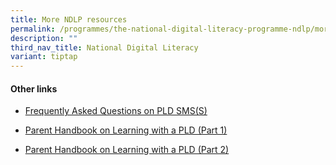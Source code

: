 ```yaml
---
title: More NDLP resources
permalink: /programmes/the-national-digital-literacy-programme-ndlp/more-ndlp-resources/
description: ""
third_nav_title: National Digital Literacy
variant: tiptap
---
```

<h4>Other links</h4>
<ul data-tight="true" class="tight">
<li>
<p><a href="/files/FAQ_on_PLD_SMSS.pdf" rel="noopener noreferrer nofollow" target="_blank">Frequently Asked Questions on PLD SMS(S)</a>
</p>
</li>
<li>
<p><a href="/files/IP2___Parent_Handbook__I__2025.pdf" rel="noopener noreferrer nofollow" target="_blank">Parent Handbook on Learning with a PLD (Part 1)</a>
</p>
</li>
<li>
<p><a href="/files/IP3___Parent_Handbook__II__2025.pdf" rel="noopener noreferrer nofollow" target="_blank">Parent Handbook on Learning with a PLD (Part 2)</a>
</p>
</li>
</ul>
<p></p>